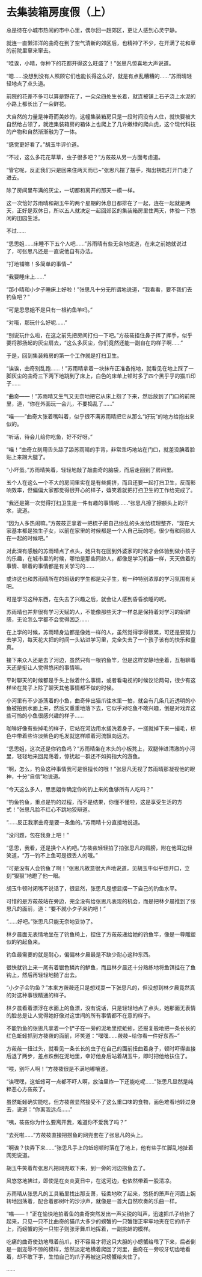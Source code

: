 # 去集装箱房度假（上）

总是待在小城市热闹的市中心里，偶尔回一趟郊区，更让人感到心灵宁静。

就连一直懒洋洋的曲奇在到了空气清新的郊区后，也精神了不少，在开满了花和草的前院里窜来窜去。

“哇诶，小晴，你种下的花都开得这么旺盛了！”张思凡惊喜地大声说道。

“嗯……没想到没有人照顾它们也能长得这么好，就是有点乱糟糟的……”苏雨晴轻轻地点了点头道。

前院的花差不多可以算是野花了，一朵朵四处生长着，就连被铺上石子浇上水泥的小路上都长出了一朵鲜花。

大自然的力量是神奇而美妙的，这幢集装箱房只是一段时间没有人住，就快要被大自然给占领了，就连集装箱房的箱体上也爬上了几许嫩绿的爬山虎，这个现代科技的产物和自然渐渐融为了一体。

“感觉更好看了。”胡玉牛评价道。

“不过，这么多花花草草，虫子很多吧？”方莜莜从另一方面考虑道。

“管它呢，反正我们只是回来住两天而已~”张思凡摆了摆手，掏出钥匙打开门走了进去。

除了房间里布满的灰尘，一切都和离开的那天一模一样。

这一次恰好苏雨晴和胡玉牛的两个星期的休息日都排在了一起，连在一起就是两天，正好是双休日，所以五人就决定一起回郊区的集装箱房里住两天，体验一下悠闲的田园生活。

不过……

“思思姐……床睡不下五个人吧……”苏雨晴有些无奈地说道，在来之前她就说过了，可张思凡还是一直说他自有办法。

“打地铺嘛！多简单的事情~”

“我要睡床上……”

“那小晴和小夕子睡床上好啦！”张思凡十分无所谓地说道，“我看看，要不我们去钓鱼吧？”

“可是思思姐不是只有一根钓鱼竿吗。”

“对哦，那玩什么好呢……”

“别说玩什么啦，在这之前先把房间打扫一下吧。”方莜莜捂住鼻子挥了挥手，似乎要将那扬起的灰尘扇去，“这么多灰尘，你们竟然还能一副自在的样子啊……”

于是，回到集装箱房的第一个工作就是打扫卫生。

“诶诶，曲奇别乱跑……！”苏雨晴拿着一块抹布正准备拖地，就看见在地上踩了一脚灰尘的曲奇三下两下地跳到了床上，白色的床单上顿时多了四个黑乎乎的猫爪印子……

“曲奇——！”苏雨晴又生气又无奈地把它从床上抱了下来，然后放到了门口的前院里，道，“你在外面玩一会儿，不要捣乱了……”

“喵——”曲奇大张着嘴叫着，似乎很不满苏雨晴把它从那么“好玩”的地方给抱出来似的。

“听话，待会儿给你吃鱼，好不好呀。”

“喵！”曲奇立刻用舌头舔了舔苏雨晴的手背，非常乖巧地站在门口，就差没腆着脸贴上来蹭大腿了。

“小坏蛋。”苏雨晴笑着，轻轻地敲了敲曲奇的脑袋，而后走回到了房间里。

五个人在这么一个不大的房间里实在是有些拥挤，而且还要一起打扫卫生，反而影响效率，但偏偏大家都觉得很开心的样子，嬉笑着就把打扫卫生的工作给完成了。

“我还是第一次觉得打扫卫生是一件有趣的事情呢……”张思凡擦了擦额头上的汗水，说道。

“因为人多热闹嘛。”方莜莜正拿着一把梳子把自己纷乱的头发给梳理整齐，“现在大家基本都是独生子女，以前在家里的时候都是一个人自己玩的吧，很少有和同龄人在一起的时候吧。”

对此深有感触的苏雨晴点了点头，她只有在回到外婆家的时候才会体验到做小孩子的乐趣，在城市里的时候，哪怕是那些同龄人，都像是学习机器一样，天天做着的事情、聊着的事情都是有关学习的……

或许这也和苏雨晴所在的班级的学生都是尖子生，有一种特别浓厚的学习氛围有关吧。

可是学习这种东西，在失去了兴趣之后，就会让人感到昏昏欲睡的呢。

苏雨晴也并非很有学习天赋的人，不能像那些天才一样总是保持着对学习的新鲜感，无论怎么学都不会觉得困乏……

在上学的时候，苏雨晴身边都是像她一样的人，虽然觉得学得很累，可还是要努力去学习，每天花大把的时间一头钻进学习里，完全失去了一个孩子该有的快乐和童真。

接下来众人还是去了河边，虽然只有一根钓鱼竿，但是这样安静地坐着，互相聊着天还是挺让人觉得悠闲的事情嘛。

平时聊天的时候都是手头上做着什么事情，或者看电视的时候议论两句，很少有这样坐在凳子上除了聊天其他事情都不做的时候。

小河里有不少游荡着的小鱼，曲奇伸出猫爪往水里一拍，就会有几条几近透明的小鱼被拍到水面上来，然后又重重地落下去，它似乎对吃鱼不敢兴趣，倒是对戏弄这些可怜的小鱼很感兴趣的样子……

咖啡好像有些掉毛的样子，它站在河边用水搓洗着身子，一搓就掉下来一撮毛，棕色中带着些许淡紫色的毛发就这样顺着河流飘向远方。

“思思姐，这次还是你钓鱼吗？”苏雨晴坐在木头的小板凳上，双腿伸进清澈的小河里，轻轻地来回晃荡着，惊扰起一群还不如拇指大的游鱼。

“啊，怎么，钓鱼这种事情我可是很擅长的哦！”张思凡无视了苏雨晴那凝视他的眼神，十分“自信”地说道。

“今天这么多人，思思姐你确定你的钓上来的鱼够所有人吃吗？”

“钓鱼钓鱼，重点是钓的过程，而不是结果，你懂不懂啦，这是享受生活的方式！”张思凡脸不红心不跳地狡辩道。

“……反正我家曲奇是要一条鱼的。”苏雨晴十分直接地说道。

“没问题，包在我身上吧！”

“思思，我看，还是换个人钓吧。”方莜莜轻轻拍了拍张思凡的肩膀，附在他耳边轻笑道，“万一钓不上鱼可是很丢人的哦。”

“可是没有人会钓鱼了啊！”张思凡故意很大声地说道，见胡玉牛似乎想开口，立刻“狠狠”地瞪了他一眼。

胡玉牛顿时闭嘴不说话了，很显然，张思凡是想显摆一下自己的钓鱼水平。

可惜的是方莜莜站在旁边，完全没有给张思凡表现的机会，而是把林夕晨推到了张思凡的面前，道：“要不就小夕子来钓吧！”

“……好吧。”张思凡只能无奈地妥协了。

林夕晨面无表情地坐在了钓鱼椅上，捏住了方莜莜递给她的钓鱼竿，像是一尊雕塑似的钓起鱼来。

钓鱼最需要的就是耐心，偏偏林夕晨最是不缺少耐心这种东西。

很快就钓上来一尾有着银色鳞片的鲈鱼，而且林夕晨还十分熟练地将鱼饵挂在了鱼钩上，然后再轻轻地抛了出去。

“小夕子会钓鱼？”本来方莜莜还只是想戏耍一下张思凡的，但没想到林夕晨竟然真的对这种事很精通的样子。

林夕晨看着漂浮在水面上的鱼漂，没有说话，只是轻轻地点了点头，她那面无表情的脸总是让人觉得她好像对这世间的所有事情都不在意的样子。

不能钓鱼的张思凡拿着一个铲子在一旁的泥地里挖蚯蚓，还报复般地把一条长长的红色蚯蚓抓到方莜莜的面前，坏笑道：“嘿嘿……莜莜~给你看一件好东西~”

方莜莜一扭过头，就看见一条长长的虫子在自己的面前扭曲着身子，顿时吓得直接后退了两步，差点跌倒在泥地里，幸好他身后站着胡玉牛，即时把他给扶住了。

“喂，别吓人啊！”方莜莜很是不满地嘟嚷道。

“诶嘿嘿，这蚯蚓可一点都不吓人啊，放油里炸一下还能吃呢……”张思凡显然是纯粹恶心方莜莜了。

虽然蚯蚓确实能吃，但方莜莜显然接受不了这么重口味的食物，面色难看地转过身去，说道：“你离我远点……”

“咦，莜莜你为什么要离开我，难道你不爱我了吗？”

“去死啦……”方莜莜直接把捞鱼的网兜套在了张思凡的头上。

“啊诶？快弄下来……”张思凡手上的蚯蚓顿时落在了地上，他有些手忙脚乱地扯着网兜说道。

胡玉牛笑着帮张思凡把网兜取下来，到一旁的河边捞鱼去了。

风悠悠地拂过，即使是在炎炎夏日中，在这河边，也依然带着一股清凉。

苏雨晴从张思凡的工具箱里找出那支萧，轻柔地吹了起来，悠扬的箫声在河面上婉转地回荡着，配合着那树叶的沙沙声，就像是一首大自然吹奏的乐曲一样。

“喵——！”正在愉快地拍着鱼的曲奇突然发出一声尖锐的叫声，迅速把爪子给抬了起来，只见一只不比曲奇的猫爪大多少的螃蟹的一只蟹钳正牢牢地夹在它的爪子上，而螃蟹的另一只钳子则张牙舞爪地挥着，一副挑衅的模样。

吃痛的曲奇使劲地甩着前爪，好不容易才将这只大胆的小螃蟹给甩了下来，后者倒是一副宠辱不惊的模样，悠然淡定地横着爬回了河里，曲奇在一旁咬牙切齿地看着，却不敢下手，生怕自己的爪子再被这只螃蟹给夹住了。

……
